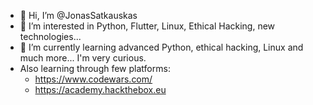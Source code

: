- 👋 Hi, I’m @JonasSatkauskas
- 👀 I’m interested in Python, Flutter, Linux, Ethical Hacking, new technologies... 
- 🌱 I’m currently learning advanced Python, ethical hacking, Linux and much more...  I'm very curious.
- Also learning through few platforms:
    - https://www.codewars.com/
    - https://academy.hackthebox.eu

